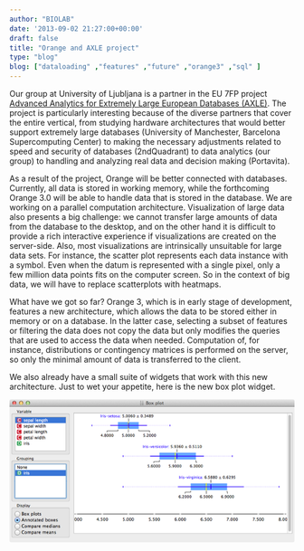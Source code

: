 ```yaml
---
author: "BIOLAB"
date: '2013-09-02 21:27:00+00:00'
draft: false
title: "Orange and AXLE project"
type: "blog"
blog: ["dataloading" ,"features" ,"future" ,"orange3" ,"sql" ]
---
```


Our group at University of Ljubljana is a partner in the EU 7FP project [Advanced Analytics for Extremely Large European Databases (AXLE)](http://axleproject.eu/). The project is particularly interesting because of the diverse partners that cover the entire vertical, from studying hardware architectures that would better support extremely large databases (University of Manchester, Barcelona Supercomputing Center) to making the necessary adjustments related to speed and security of databases (2ndQuadrant) to data analytics (our group) to handling and analyzing real data and decision making (Portavita).

As a result of the project, Orange will be better connected with databases. Currently, all data is stored in working memory, while the forthcoming Orange 3.0 will be able to handle data that is stored in the database. We are working on a parallel computation architecture. Visualization of large data also presents a big challenge: we cannot transfer large amounts of data from the database to the desktop, and on the other hand it is difficult to provide a rich interactive experience if visualizations are created on the server-side. Also, most visualizations are intrinsically unsuitable for large data sets. For instance, the scatter plot represents each data instance with a symbol. Even when the datum is represented with a single pixel, only a few million data points fits on the computer screen. So in the context of big data, we will have to replace scatterplots with heatmaps.

What have we got so far? Orange 3, which is in early stage of development, features a new architecture, which allows the data to be stored either in memory or on a database. In the latter case, selecting a subset of features or filtering the data does not copy the data but only modifies the queries that are used to access the data when needed. Computation of, for instance, distributions or contingency matrices is performed on the server, so only the minimal amount of data is transferred to the client.

We also already have a small suite of widgets that work with this new architecture. Just to wet your appetite, here is the new box plot widget.

![](boxplot-orange30.png__620x311_q95_crop_upscale.png)


